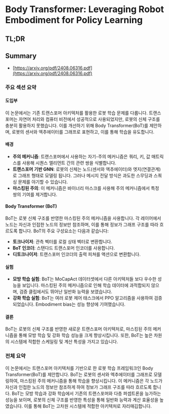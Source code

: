 # Body Transformer: Leveraging Robot Embodiment for Policy Learning
## TL;DR
## Summary
- [https://arxiv.org/pdf/2408.06316.pdf](https://arxiv.org/pdf/2408.06316.pdf)

### 주요 섹션 요약

#### 도입부
이 논문에서는 기존 트랜스포머 아키텍처를 활용한 로봇 학습 문제를 다룹니다. 트랜스포머는 자연어 처리와 컴퓨터 비전에서 성공적으로 사용되었지만, 로봇의 신체 구조를 충분히 활용하지 못했습니다. 이를 개선하기 위해 Body Transformer(BoT)를 제안하며, 로봇의 센서와 엑추에이터를 그래프로 표현하고, 이를 통해 학습을 유도합니다.

#### 배경
- **주의 메커니즘**: 트랜스포머에서 사용하는 자기-주의 메커니즘은 쿼리, 키, 값 매트릭스를 사용해 시퀀스 엘리먼트 간의 관련 쌍을 식별합니다.
- **트랜스포머 기반 GNN**: 로봇의 신체는 노드(센서와 엑추에이터)와 엣지(연결관계)로 그래프 형태로 모델링 됩니다. 그러나 메시지 전달 방식은 과도한 스무딩과 스쿼싱 문제를 야기할 수 있습니다.
- **마스킹된 주의**: 이 메커니즘은 바이너리 마스크를 사용해 주의 메커니즘에서 특정 쌍의 기여를 제거합니다.

#### Body Transformer (BoT)
BoT는 로봇 신체 구조를 반영한 마스킹된 주의 메커니즘을 사용합니다. 각 레이어에서 노드는 자신과 인접한 노드의 정보만 참조하며, 이를 통해 정보가 그래프 구조를 따라 흐르도록 합니다. BoT의 주요 구성요소는 다음과 같습니다:
- **토크나이저**: 관측 벡터를 로컬 상태 벡터로 변환합니다.
- **BoT 인코더**: 스탠다드 트랜스포머 인코더를 사용합니다.
- **디토크나이저**: 트랜스포머 인코더의 출력 피쳐를 액션으로 변환합니다.

#### 실험
- **모방 학습 실험**: BoT는 MoCapAct 데이터셋에서 다른 아키텍처들 보다 우수한 성능을 보입니다. 마스킹된 주의 메커니즘으로 인해 학습 데이터에 과적합되지 않으며, 검증 클립에서도 뛰어난 일반화 능력을 보였습니다.
- **강화 학습 실험**: BoT는 여러 로봇 제어 태스크에서 PPO 알고리즘을 사용하여 검증되었습니다. Embodiment bias는 성능 향상에 기여했습니다.

#### 결론
BoT는 로봇의 신체 구조를 반영한 새로운 트랜스포머 아키텍처로, 마스킹된 주의 메커니즘을 통해 모방 학습 및 강화 학습 성능을 크게 향상시킵니다. 또한, BoT는 높은 차원의 시스템에 적합한 스케일링 및 계산 특성을 가지고 있습니다.

### 전체 요약
이 논문에서는 트랜스포머 아키텍처를 기반으로 한 로봇 학습 프레임워크인 Body Transformer(BoT)를 제안합니다. BoT는 로봇의 센서와 엑추에이터를 그래프로 모델링하여, 마스킹된 주의 메커니즘을 통해 학습을 향상시킵니다. 이 메커니즘은 각 노드가 자신과 인접한 노드의 정보만 참조하게 하여 정보가 그래프 구조를 따라 흐르도록 합니다. BoT는 모방 학습과 강화 학습에서 기존의 트랜스포머와 다층 퍼셉트론을 능가하는 성능을 보이며, 로봇의 신체 구조를 반영한 특성을 통해 일반화 능력과 계산 효율성을 높였습니다. 이를 통해 BoT는 고차원 시스템에 적합한 아키텍처로 자리매김합니다. 